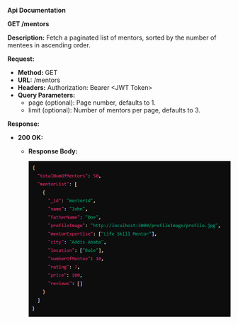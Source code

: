 **Api Documentation**

**GET /mentors**

**Description:** Fetch a paginated list of mentors, sorted by the number of mentees in ascending order.

**Request:**

-   **Method:** GET
-   **URL:** /mentors
-   **Headers:** Authorization: Bearer \<JWT Token\>
-   **Query Parameters:**
    -   page (optional): Page number, defaults to 1.
    -   limit (optional): Number of mentors per page, defaults to 3.

**Response:**

-   **200 OK:**
    -   **Response Body:**

        ![Alt Text](GETmentors.PNG)

